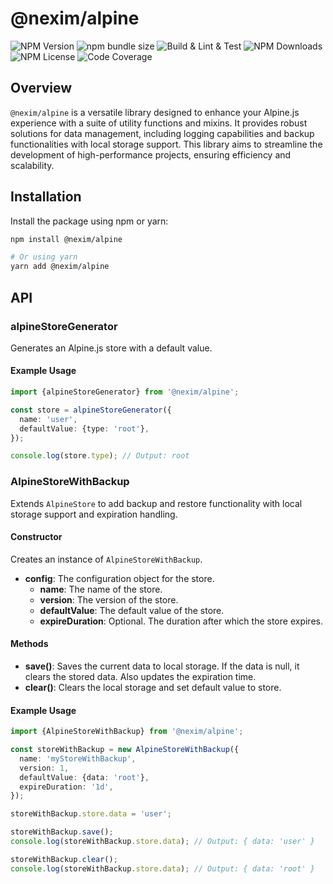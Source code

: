 # @nexim/alpine

![NPM Version](https://img.shields.io/npm/v/%40nexim%2Falpine)
![npm bundle size](https://img.shields.io/bundlephobia/min/%40nexim%2Falpine)
![Build & Lint & Test](https://github.com/the-nexim/nanolib/actions/workflows/build-lint-test.yaml/badge.svg)
![NPM Downloads](https://img.shields.io/npm/dm/%40nexim%2Falpine)
![NPM License](https://img.shields.io/npm/l/%40nexim%2Falpine)
![Code Coverage](https://img.shields.io/codecov/c/github/the-nexim/nanolib)

## Overview

`@nexim/alpine` is a versatile library designed to enhance your Alpine.js experience with a suite of utility functions and mixins. It provides robust solutions for data management, including logging capabilities and backup functionalities with local storage support. This library aims to streamline the development of high-performance projects, ensuring efficiency and scalability.

## Installation

Install the package using npm or yarn:

```sh
npm install @nexim/alpine

# Or using yarn
yarn add @nexim/alpine
```

## API

### alpineStoreGenerator

Generates an Alpine.js store with a default value.

#### Example Usage

```ts
import {alpineStoreGenerator} from '@nexim/alpine';

const store = alpineStoreGenerator({
  name: 'user',
  defaultValue: {type: 'root'},
});

console.log(store.type); // Output: root
```

### AlpineStoreWithBackup

Extends `AlpineStore` to add backup and restore functionality with local storage support and expiration handling.

#### Constructor

Creates an instance of `AlpineStoreWithBackup`.

- **config**: The configuration object for the store.
  - **name**: The name of the store.
  - **version**: The version of the store.
  - **defaultValue**: The default value of the store.
  - **expireDuration**: Optional. The duration after which the store expires.

#### Methods

- **save()**: Saves the current data to local storage. If the data is null, it clears the stored data. Also updates the expiration time.
- **clear()**: Clears the local storage and set default value to store.

#### Example Usage

```ts
import {AlpineStoreWithBackup} from '@nexim/alpine';

const storeWithBackup = new AlpineStoreWithBackup({
  name: 'myStoreWithBackup',
  version: 1,
  defaultValue: {data: 'root'},
  expireDuration: '1d',
});

storeWithBackup.store.data = 'user';

storeWithBackup.save();
console.log(storeWithBackup.store.data); // Output: { data: 'user' }

storeWithBackup.clear();
console.log(storeWithBackup.store.data); // Output: { data: 'root' }
```
